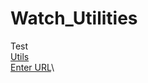 # Watch_Utilities
Test\
[Utils](0apotix1.github.io/Watch_Utilities/)\
[Enter URL](0apotix1.github.io/Watch_Utilities/URL/)\
